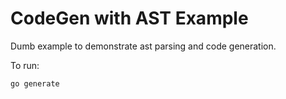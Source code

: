 # CodeGen with AST Example

Dumb example to demonstrate ast parsing and code generation.

To run:

`go generate`
